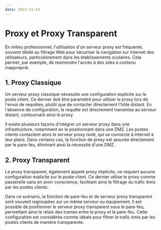 ```yaml
---
date: 2023-11-14
---
```

# Proxy et Proxy Transparent

En milieu professionnel, l'utilisation d'un serveur proxy est fréquente, souvent dédié au filtrage Web pour sécuriser la navigation sur Internet des utilisateurs, particulièrement dans les établissements scolaires. Cela permet, par exemple, de restreindre l'accès à des sites à contenu inapproprié.

## 1. Proxy Classique

Un serveur proxy classique nécessite une configuration explicite sur le poste client. Ce dernier doit être paramétré pour utiliser le proxy lors de l'envoi de requêtes, plutôt que de contacter directement l'hôte distant. En l'absence de configuration, la requête est directement transmise au serveur distant, contournant ainsi le proxy.

Il existe plusieurs façons d'intégrer un serveur proxy dans une infrastructure, notamment en le positionnant dans une DMZ. Les postes clients contactent alors le serveur proxy isolé, qui se connecte à Internet à leur place. Dans certains cas, la fonction de proxy est assurée directement par le pare-feu, éliminant ainsi la nécessité d'une DMZ.

## 2. Proxy Transparent

Le proxy transparent, également appelé proxy implicite, ne requiert aucune configuration explicite sur le poste client. Ce dernier utilise le proxy comme passerelle sans en avoir conscience, facilitant ainsi le filtrage du trafic émis par les postes clients.

Dans ce scénario, la fonction de pare-feu et de serveur proxy transparent sont souvent regroupées sur un même serveur ou équipement. Il est possible de positionner le serveur proxy transparent sous le pare-feu, permettant ainsi le relais des trames entre le proxy et le pare-feu. Cette configuration est considérée comme idéale pour filtrer le trafic émis par les postes clients de manière transparente.